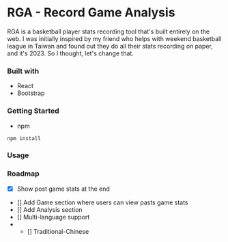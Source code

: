 # RGA - Record Game Analysis

RGA is a basketball player stats recording tool that's built entirely on the web. I was initially inspired by my friend who helps with weekend basketball league in Taiwan and found out they do all their stats recording on paper, and it's 2023. So I thought, let's change that.

### Built with
- React
- Bootstrap

### Getting Started

- npm
```
npm install
```
### Usage

### Roadmap
- [x] Show post game stats at the end
- [] Add Game section where users can view pasts game stats
- [] Add Analysis section
- [] Multi-language support
- - [] Traditional-Chinese
